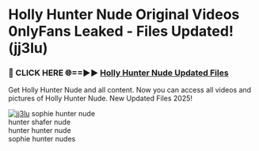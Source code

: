 # Holly Hunter Nude Original Videos 0nlyFans Leaked - Files Updated! (jj3lu)

<h3>🔴 CLICK HERE 🌐==►► <a href="https://tinyurl.com/yrmya6cz" rel="nofollow">Holly Hunter Nude Updated Files</a></h3>

Get Holly Hunter Nude and all content. Now you can access all videos and pictures of Holly Hunter Nude. New Updated Files 2025!

[![jj3lu](https://i.imgur.com/FMdXYCs.gif)](https://tinyurl.com/yrmya6cz)
sophie hunter nude<br>
hunter shafer nude<br>
hunter hunter nude<br>
sophie hunter nudes